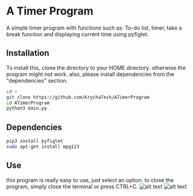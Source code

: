 # A Timer Program
A simple timer program with functions such as: To-do list, timer, take a break function and displaying current time using pyfiglet.

## Installation
To install this, clone the directory to your HOME directory. otherwise the program might not work. also, please install dependencies from the "dependencies" section.

```bash
cd ~
git clone https://github.com/KrychaTech/ATimerProgram
cd ATimerProgram
python3 main.py
```

## Dependencies

```bash
pip3 install pyfiglet
sudo apt-get install mpg123
```

## Use
this program is really easy to use, just select an option. to close the program, simply close the terminal or press CTRL+C.
![alt text](https://media.discordapp.net/attachments/785846326033514506/838724501491154974/Screenshot_from_2021-05-03_12-21-10.png?width=788&height=443)
![alt text](https://cdn.discordapp.com/attachments/785846326033514506/838724463951478784/Screenshot_from_2021-05-03_12-23-17.png)
